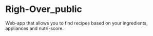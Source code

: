# Righ-Over_public
Web-app that allows you to find recipes based on your ingredients, appliances and nutri-score.

